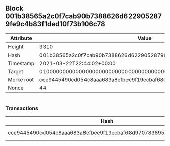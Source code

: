 ## Block 001b38565a2c0f7cab90b7388626d6229052879fe9c4b83f1ded10f73b106c78

Attribute | Value
--- | ---
Height | 3310
Hash | 001b38565a2c0f7cab90b7388626d6229052879fe9c4b83f1ded10f73b106c78
Timestamp | 2021-03-22T22:44:02+00:00
Target | 0100000000000000000000000000000000000000000000000000000000000000
Merke root | cce9445490cd054c8aaa683a8efbee9f19ecbaf68d9707838954d65202c271d1
Nonce | 44

```

```

### Transactions

Hash | Amount
--- | ---
[cce9445490cd054c8aaa683a8efbee9f19ecbaf68d9707838954d65202c271d1](cce9445490cd054c8aaa683a8efbee9f19ecbaf68d9707838954d65202c271d1.md) | 10.00000000 SKEPTI 
